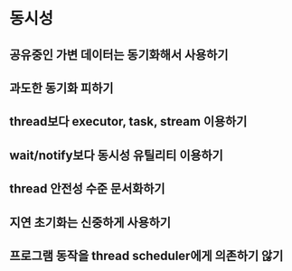 #   동시성

##  공유중인 가변 데이터는 동기화해서 사용하기

##  과도한 동기화 피하기

##  thread보다 executor, task, stream 이용하기

##  wait/notify보다 동시성 유틸리티 이용하기

##  thread 안전성 수준 문서화하기

##  지연 초기화는 신중하게 사용하기

##  프로그램 동작을 thread scheduler에게 의존하기 않기